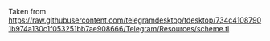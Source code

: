 Taken from https://raw.githubusercontent.com/telegramdesktop/tdesktop/734c41087901b974a130c1f053251bb7ae908666/Telegram/Resources/scheme.tl
